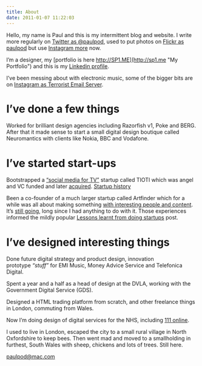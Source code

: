 ```yaml
---
title: About
date: 2011-01-07 11:22:03
---
```


Hello, my name is Paul and this is my intermittent blog and website. I write more regularly on [Twitter as @paulpod](http://twitter.com/paulpod "@paulpod on Twitter"), used to put photos on [Flickr as paulpod](http://flickr.com/paulpod "Flickr photos") but use [Instagram more](https://www.instagram.com/paulpod/ "Instagram photos") now.

I’m a designer, my [portfolio is here http://SP1.ME](http://sp1.me "My Portfolio") and this is my [Linkedin profile](http://uk.linkedin.com/in/paulpod "Paulpod on Linkedin"). 

I’ve been messing about with electronic music, some of the bigger bits are on [Instagram as Terrorist Email Server](https://www.instagram.com/terroristemailserver/ "Music videos on Instagram").

I’ve done a few things
===
Worked for brilliant design agencies including Razorfish v1, Poke and BERG. After that it made sense to start a small digital design boutique called Neuromantics with clients like Nokia, BBC and Vodafone.

I’ve started start-ups
===
Bootstrapped a [“social media for TV”](https://www.theguardian.com/technology/blog/2007/oct/01/tiotireadytolaunchnewsoci "TIOTI in The Guardian") startup called TIOTI which was angel and VC funded and later [acquired](https://www.theguardian.com/media/pda/2008/dec/05/television-startups "TIOTI acquisition in The Guardian"). [Startup history](https://techcrunch.com/2007/10/21/tioticom-wins-seven-figures-from-pond/)

Been a co-founder of a much larger startup called Artfinder which for a while was all about making something [with interesting people and content](https://www.wired.co.uk/article/personal-curators "Artfinder in Wired magazine"). It’s [still going](https://www.artfinder.com "Artfinder"), long since I had anything to do with it. Those experiences informed the mildly popular [Lessons learnt from doing startups](http://www.neuromantics.net/blog/?p=327 "Lessons learnt doing startups") post. 

I’ve designed interesting things
===
Done future digital strategy and product design, innovation prototype _“stuff”_ for EMI Music, Money Advice Service and Telefonica Digital. 

Spent a year and a half as a head of design at the DVLA, working with the Government Digital Service (GDS). 

Designed a HTML trading platform from scratch, and other freelance things in London, commuting from Wales.

Now I’m doing design of digital services for the NHS, including [111 online](https://111.nhs.uk). 

I used to live in London, escaped the city to a small rural village in North Oxfordshire to keep bees. Then went mad and moved to a smallholding in furthest, South Wales with sheep, chickens and lots of trees. Still here.

paulpod@mac.com